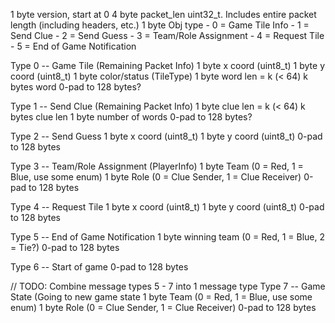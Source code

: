 1 byte      version, start at 0
4 byte      packet_len uint32_t. Includes entire packet length (including headers, etc.)
1 byte      Obj type
    - 0 = Game Tile Info
    - 1 = Send Clue
    - 2 = Send Guess
    - 3 = Team/Role Assignment
    - 4 = Request Tile
    - 5 = End of Game Notification

Type 0 -- Game Tile (Remaining Packet Info)
1 byte x coord (uint8_t)
1 byte y coord (uint8_t)
1 byte color/status (TileType)
1 byte word len = k (< 64)
k bytes word
0-pad to 128 bytes?

Type 1 -- Send Clue (Remaining Packet Info)
1 byte clue len = k (< 64)
k bytes clue len
1 byte number of words
0-pad to 128 bytes?

Type 2 -- Send Guess
1 byte x coord (uint8_t)
1 byte y coord (uint8_t)
0-pad to 128 bytes

Type 3 -- Team/Role Assignment (PlayerInfo)
1 byte Team (0 = Red, 1 = Blue, use some enum)
1 byte Role (0 = Clue Sender, 1 = Clue Receiver)
0-pad to 128 bytes

Type 4 -- Request Tile
1 byte x coord (uint8_t)
1 byte y coord (uint8_t)
0-pad to 128 bytes

Type 5 -- End of Game Notification
1 byte winning team (0 = Red, 1 = Blue, 2 = Tie?)
0-pad to 128 bytes

Type 6 -- Start of game
0-pad to 128 bytes

// TODO: Combine message types 5 - 7 into 1 message type
Type 7 -- Game State (Going to new game state
1 byte Team (0 = Red, 1 = Blue, use some enum)
1 byte Role (0 = Clue Sender, 1 = Clue Receiver)
0-pad to 128 bytes
